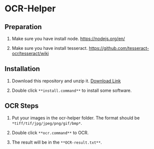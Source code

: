 # OCR-Helper

## Preparation

1. Make sure you have install node. https://nodejs.org/en/

2. Make sure you have install tesseract. https://github.com/tesseract-ocr/tesseract/wiki

## Installation

1. Download this repository and unzip it. [Download Link](https://github.com/karmapa/ocr-helper/archive/master.zip)

2. Double click `**install.command**` to install some software.

## OCR Steps

1. Put your images in the ocr-helper folder. The format should be `*tiff/tif/jpg/jpeg/png/gif/bmp*`.

2. Double click `**ocr.command**` to OCR.

3. The result will be in the `**OCR-result.txt**`.
